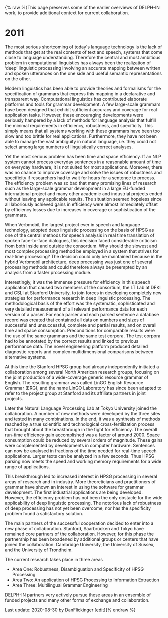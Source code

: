 {% raw %}This page preserves some of the earlier overviews of DELPH-IN work, to
provide additional context for current collaboration.

# 2011

The most serious shortcoming of today's language technology is the lack
of methods that get at the real contents of text and speech, systems
that come close to language understanding. Therefore the central and
most ambitious problem in computational linguistics has always been the
realization of ‘deep’ linguistic processing involving an accurate
mapping between written and spoken utterances on the one side and useful
semantic representations on the other.

Modern linguistics has been able to provide theories and formalisms for
the specification of grammars that express this mapping in a declarative
and transparent way. Computational linguistics has contributed elaborate
platforms and tools for grammar development. A few large-scale grammars
have been designed that exhibit sufficient accuracy and coverage for
real application tasks. However, these encouraging developments were
seriously hampered by a lack of methods for language analysis that
fulfill the minimal requirements in efficiency, robustness, and
specificity. This simply means that all systems working with these
grammars have been too slow and too brittle for real applications.
Furthermore, they have not been able to manage the vast ambiguity in
natural language, i.e. they could not select among large numbers of
linguistically correct analyses.

Yet the most serious problem has been time and space efficiency. If an
NLP system cannot process everyday sentences in a reasonable amount of
time on everyday hardware, it is not suited for most applications.
Moreover, there was no chance to improve coverage and solve the issues
of robustness and specificity if researchers had to wait for hours for a
sentence to process. The efficiency problem was so bad that many
promising lines of research such as the large-scale grammar development
in a large EU-funded international project and many other academic and
industrial projects ended without leaving any applicable results. The
situation seemed hopeless since all laboriously achieved gains in
efficiency were almost immediately offset by efficiency losses due to
increases in coverage or sophistication of the grammars.

When Verbmobil, the largest project ever in speech and language
technology, adopted deep linguistic processing on the basis of HPSG as
one of the central methods for speech analysis in real time translation
of spoken face-to-face dialogues, this decision faced considerable
criticism from both inside and outside the consortium. Why should the
slowest and most complex processing method be employed in a system that
strives for real-time processing? The decision could only be maintained
because in the hybrid Verbmobil architecture, deep processing was just
one of several processing methods and could therefore always be
preempted by an analysis from a faster processing module.

Interestingly, it was the immense pressure for efficiency in this speech
application that caused two members of the consortium, the LT Lab at
DFKI and CSLI at Stanford University, to join forces in developing
completely new strategies for performance research in deep linguistic
processing. The methodological basis of the effort was the systematic,
sophisticated and very detailed measurement of all relevant performance
data for each version of a parser. For each parser and each parsed
sentence a database record was created that contained all data on
numbers and sizes of successful and unsuccessful, complete and partial
results, and on overall time and space consumption. Preconditions for
comparable results were the use of the same grammars and the same test
corpora. The test corpora had to be annotated by the correct results and
linked to previous performance data. The novel engineering platform
produced detailed diagnostic reports and complex multidimensional
comparisons between alternative systems.

At this time the Stanford HPSG group had already independently initiated
a collaboration among several North American research groups, focusing
on the joint production of a wide-coverage generic resource grammar of
English. The resulting grammar was called LinGO English Resource Grammar
(ERG), and the name LinGO Laboratory has since been adapted to refer to
the project group at Stanford and its affiliate partners in joint
projects.

Later the Natural Language Processing Lab at Tokyo University joined the
collaboration. A number of new methods were developed by the three sites
and tested in many combinations. In the end, it was a synthesis of
methods reached by a true scientific and technological
cross-fertilization process that brought about the breakthrough in the
fight for efficiency. The overall run-time efficiency gain accomplished
was a factor of around 2000. Space consumption could be reduced by
several orders of magnitude. These gains were complemented by
developments in computer hardware. Sentences can now be analysed in
fractions of the time needed for real-time speech applications. Larger
texts can be analyzed in a few seconds. Thus HPSG parsing now meets the
speed and working memory requirements for a wide range of applications.

This breakthrough led to increased interest in HPSG processing in
several areas of research and in industry. More theoreticians and
practitioners of grammar have shown an interest in using the software
for grammar development. The first industrial applications are being
developed. However, the efficiency problem has not been the only
obstacle for the wide applicability of deep linguistic processing. The
notorious lack of robustness of deep processing has not yet been
overcome, nor has the specificity problem found a satisfactory solution.

The main partners of the successful cooperation decided to enter into a
new phase of collaboration. Stanford, Saarbrücken and Tokyo have
remained core partners of the collaboration. However, for this phase the
partnership has been broadened by additional groups or centers that have
joined the collaboration: Cambridge University, the University of
Sussex, and the University of Trondheim.

The current research takes place in three areas

- Area One: Robustness, Disambiguation and Specificity of HPSG
Processing
- Area Two: An application of HPSG Processing to Information
Extraction
- Area Three: Multilingual Grammar Engineering

DELPH-IN partners very actively pursue these areas in an ensemble of
funded projects and many other forms of exchange and collaboration.

Last update: 2020-08-30 by DanFlickinger [[edit](https://github.com/delph-in/docs/wiki/OldOverviews/_edit)]{% endraw %}